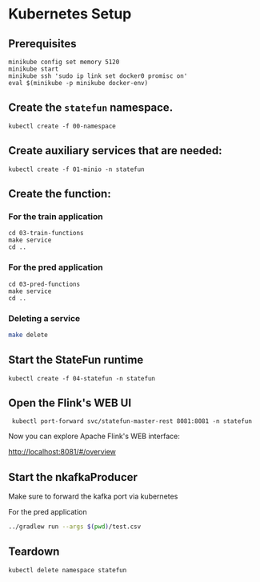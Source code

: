 # Kubernetes Setup


## Prerequisites


```
minikube config set memory 5120
minikube start
minikube ssh 'sudo ip link set docker0 promisc on'
eval $(minikube -p minikube docker-env)
```

## Create the `statefun` namespace.

```
kubectl create -f 00-namespace
```

## Create auxiliary services that are needed:
 
```
kubectl create -f 01-minio -n statefun
``` 

## Create the function:

### For the train application

```
cd 03-train-functions
make service
cd ..
```

### For the pred application

```
cd 03-pred-functions
make service
cd ..
```

### Deleting a service

```bash
make delete
````

## Start the StateFun runtime

```
kubectl create -f 04-statefun -n statefun
```

## Open the Flink's WEB UI

```
 kubectl port-forward svc/statefun-master-rest 8081:8081 -n statefun
```

Now you can explore Apache Flink's WEB interface:

[http://localhost:8081/#/overview](http://localhost:8081/#/overview)

## Start the nkafkaProducer

Make sure to forward the kafka port via kubernetes

For the pred application
```bash
../gradlew run --args $(pwd)/test.csv
```

## Teardown

```
kubectl delete namespace statefun
```



